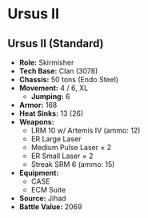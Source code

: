 # Ursus II
## Ursus II (Standard)
- **Role:** Skirmisher
- **Tech Base:** Clan (3078)
- **Chassis:** 50 tons (Endo Steel)
- **Movement:** 4 / 6, XL
  - **Jumping:** 6
- **Armor:** 168
- **Heat Sinks:** 13 (26)
- **Weapons:**
  - LRM 10 w/ Artemis IV (ammo: 12)
  - ER Large Laser
  - Medium Pulse Laser × 2
  - ER Small Laser × 2
  - Streak SRM 6 (ammo: 15)
- **Equipment:**
  - CASE
  - ECM Suite
- **Source:** Jihad
- **Battle Value:** 2069


